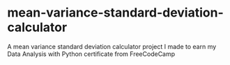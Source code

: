 # mean-variance-standard-deviation-calculator
 A mean variance standard deviation calculator project I made to earn my Data Analysis with Python certificate from FreeCodeCamp
